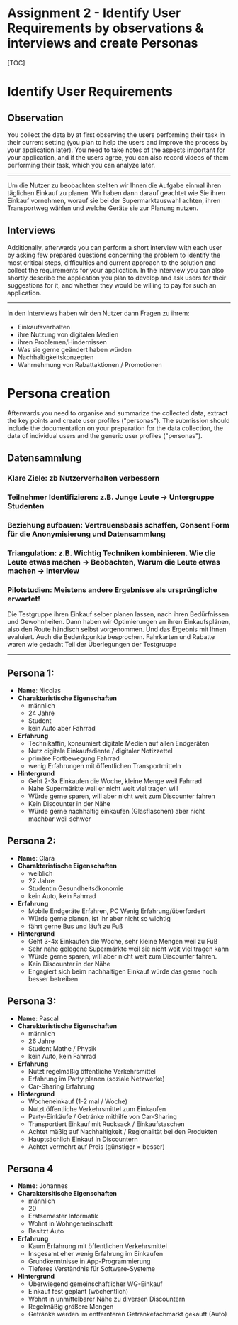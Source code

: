 # Assignment 2  - Identify User Requirements by observations & interviews and create Personas

[TOC]



# Identify User Requirements

## Observation

You collect the data by at first observing the users performing their 
task in their current setting (you plan to help the users and improve 
the process by your application later). You need to take notes of the 
aspects important for your application, and if the users agree, you can 
also record videos of them performing their task, which you can analyze 
later. 

----
Um die Nutzer zu beobachten stellten wir Ihnen die Aufgabe einmal ihren täglichen Einkauf zu planen. Wir haben dann darauf geachtet wie Sie ihren Einkauf vornehmen, worauf sie bei der Supermarktauswahl achten, ihren Transportweg wählen und welche Geräte sie zur Planung nutzen. 

## Interviews

Additionally, afterwards you can perform a short interview with each 
user by asking few prepared questions concerning the problem to identify
the most critical steps, difficulties and current approach to the 
solution and collect the requirements for your application. In the 
interview you can also shortly describe the application you plan to 
develop and ask users for their suggestions for it, and whether they 
would be willing to pay for such an application.

----
In den Interviews haben wir den Nutzer dann Fragen zu ihrem:
* Einkaufsverhalten
* ihre Nutzung von digitalen Medien
* ihren Problemen/Hindernissen
* Was sie gerne geändert haben würden
* Nachhaltigkeitskonzepten
* Wahrnehmung von Rabattaktionen / Promotionen

# Persona creation

Afterwards you need to organise and summarize the collected data, 
extract the key points and create user profiles ("personas"). The 
submission should include the documentation on your preparation for the 
data collection, the data of individual users and the generic user 
profiles ("personas"). 

## Datensammlung

### Klare Ziele: zb Nutzerverhalten verbessern

### Teilnehmer Identifizieren: z.B. Junge Leute -> Untergruppe Studenten

### Beziehung aufbauen: Vertrauensbasis schaffen, Consent Form für die Anonymisierung und Datensammlung

### Triangulation: z.B. Wichtig Techniken kombinieren. Wie die Leute etwas machen -> Beobachten, Warum die Leute etwas machen -> Interview

### Pilotstudien: Meistens andere Ergebnisse als ursprüngliche erwartet!

Die Testgruppe ihren Einkauf selber planen lassen, nach ihren Bedürfnissen und Gewohnheiten. Dann haben wir Optimierungen an ihren Einkaufsplänen, also den Route händisch selbst vorgenommen. Und das Ergebnis mit Ihnen evaluiert. Auch die Bedenkpunkte besprochen. Fahrkarten und Rabatte waren wie gedacht Teil der Überlegungen der Testgruppe

-------------------------------------

## Persona 1:

* **Name**: Nicolas
* **Charakteristische Eigenschaften**
  * männlich
  * 24 Jahre
  * Student
  * kein Auto aber Fahrrad
* **Erfahrung**
  * Technikaffin, konsumiert digitale Medien auf allen Endgeräten
  * Nutz digitale Einkaufsdiente / digitaler Notizzettel
  * primäre Fortbewegung Fahrrad
  * wenig Erfahrungen mit öffentlichen Transportmitteln
* **Hintergrund**
  *  Geht 2-3x Einkaufen die Woche, kleine Menge weil Fahrrad
  * Nahe Supermärkte weil er nicht weit viel tragen will
  * Würde gerne sparen, will aber nicht weit zum Discounter fahren
  * Kein Discounter in der Nähe
  * Würde gerne nachhaltig einkaufen (Glasflaschen) aber nicht machbar weil schwer

## Persona 2:

- **Name**: Clara
- **Charakteristische Eigenschaften**
  - weiblich
  - 22 Jahre
  - Studentin Gesundheitsökonomie
  - kein Auto, kein Fahrrad
- **Erfahrung**
  - Mobile Endgeräte Erfahren, PC Wenig Erfahrung/überfordert
  - Würde gerne planen, ist ihr aber nicht so wichtig
  - fährt gerne Bus und läuft zu Fuß
- **Hintergrund**
  -  Geht 3-4x Einkaufen die Woche, sehr kleine Mengen weil zu Fuß
  - Sehr nahe gelegene Supermärkte weil sie nicht weit viel tragen kann
  - Würde gerne sparen, will aber nicht weit zum Discounter fahren.
  - Kein Discounter in der Nähe
  - Engagiert sich beim nachhaltigen Einkauf würde das gerne noch besser betreiben

## Persona 3:

- **Name**: Pascal
- **Charekteristische Eigenschaften**
    - männlich
    - 26 Jahre
    - Student Mathe / Physik
    - kein Auto, kein Fahrrad
- **Erfahrung**
    - Nutzt regelmäßig öffentliche Verkehrsmittel
    - Erfahrung im Party planen (soziale Netzwerke)
    - Car-Sharing Erfahrung
- **Hintergrund**
    - Wocheneinkauf (1-2 mal / Woche)
    - Nutzt öffentliche Verkehrsmittel zum Einkaufen
    - Party-Einkäufe / Getränke mithilfe von Car-Sharing
    - Transportiert Einkauf mit Rucksack / Einkaufstaschen
    - Achtet mäßig auf Nachhaltigkeit / Regionalität bei den Produkten
    - Hauptsächlich Einkauf in Discountern
    - Achtet vermehrt auf Preis (günstiger = besser)


## Persona 4

- **Name**: Johannes
- **Charaktersitische Eigenschaften**
    - männlich
    - 20
    - Erstsemester Informatik
    - Wohnt in Wohngemeinschaft
    - Besitzt Auto
- **Erfahrung**
    - Kaum Erfahrung mit öffentlichen Verkehrsmittel
    - Insgesamt eher wenig Erfahrung im Einkaufen
    - Grundkenntnisse in App-Programmierung
    - Tieferes Verständnis für Software-Systeme
- **Hintergrund**
    - Überwiegend gemeinschaftlicher WG-Einkauf
    - Einkauf fest geplant (wöchentlich)
    - Wohnt in unmittelbarer Nähe zu diversen Discountern
    - Regelmäßig größere Mengen
    - Getränke werden im entfernteren Getränkefachmarkt gekauft (Auto)